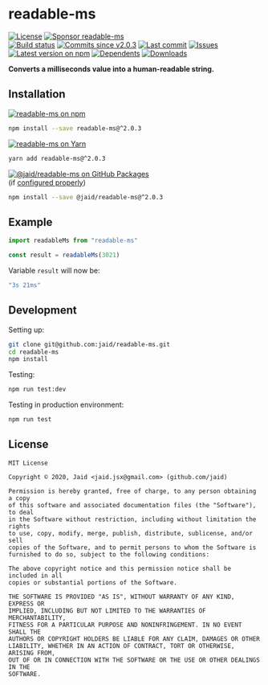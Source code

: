 # readable-ms


<a href="https://raw.githubusercontent.com/jaid/readable-ms/master/license.txt"><img src="https://img.shields.io/github/license/jaid/readable-ms?style=flat-square" alt="License"/></a> <a href="https://github.com/sponsors/jaid"><img src="https://img.shields.io/badge/<3-Sponsor-FF45F1?style=flat-square" alt="Sponsor readable-ms"/></a>  
<a href="https://actions-badge.atrox.dev/jaid/readable-ms/goto"><img src="https://img.shields.io/endpoint.svg?style=flat-square&url=https%3A%2F%2Factions-badge.atrox.dev%2Fjaid%2Freadable-ms%2Fbadge" alt="Build status"/></a> <a href="https://github.com/jaid/readable-ms/commits"><img src="https://img.shields.io/github/commits-since/jaid/readable-ms/v2.0.3?style=flat-square&logo=github" alt="Commits since v2.0.3"/></a> <a href="https://github.com/jaid/readable-ms/commits"><img src="https://img.shields.io/github/last-commit/jaid/readable-ms?style=flat-square&logo=github" alt="Last commit"/></a> <a href="https://github.com/jaid/readable-ms/issues"><img src="https://img.shields.io/github/issues/jaid/readable-ms?style=flat-square&logo=github" alt="Issues"/></a>  
<a href="https://npmjs.com/package/readable-ms"><img src="https://img.shields.io/npm/v/readable-ms?style=flat-square&logo=npm&label=latest%20version" alt="Latest version on npm"/></a> <a href="https://github.com/jaid/readable-ms/network/dependents"><img src="https://img.shields.io/librariesio/dependents/npm/readable-ms?style=flat-square&logo=npm" alt="Dependents"/></a> <a href="https://npmjs.com/package/readable-ms"><img src="https://img.shields.io/npm/dm/readable-ms?style=flat-square&logo=npm" alt="Downloads"/></a>

**Converts a milliseconds value into a human-readable string.**





## Installation

<a href="https://npmjs.com/package/readable-ms"><img src="https://img.shields.io/badge/npm-readable--ms-C23039?style=flat-square&logo=npm" alt="readable-ms on npm"/></a>

```bash
npm install --save readable-ms@^2.0.3
```

<a href="https://yarnpkg.com/package/readable-ms"><img src="https://img.shields.io/badge/Yarn-readable--ms-2F8CB7?style=flat-square&logo=yarn&logoColor=white" alt="readable-ms on Yarn"/></a>

```bash
yarn add readable-ms@^2.0.3
```

<a href="https://github.com/jaid/readable-ms/packages"><img src="https://img.shields.io/badge/GitHub Packages-@jaid/readable--ms-24282e?style=flat-square&logo=github" alt="@jaid/readable-ms on GitHub Packages"/></a>  
(if [configured properly](https://help.github.com/en/github/managing-packages-with-github-packages/configuring-npm-for-use-with-github-packages))

```bash
npm install --save @jaid/readable-ms@^2.0.3
```



## Example

```javascript
import readableMs from "readable-ms"

const result = readableMs(3021)
```

Variable `result` will now be:

```javascript
"3s 21ms"
```













## Development



Setting up:
```bash
git clone git@github.com:jaid/readable-ms.git
cd readable-ms
npm install
```
Testing:
```bash
npm run test:dev
```
Testing in production environment:
```bash
npm run test
```


## License
```text
MIT License

Copyright © 2020, Jaid <jaid.jsx@gmail.com> (github.com/jaid)

Permission is hereby granted, free of charge, to any person obtaining a copy
of this software and associated documentation files (the "Software"), to deal
in the Software without restriction, including without limitation the rights
to use, copy, modify, merge, publish, distribute, sublicense, and/or sell
copies of the Software, and to permit persons to whom the Software is
furnished to do so, subject to the following conditions:

The above copyright notice and this permission notice shall be included in all
copies or substantial portions of the Software.

THE SOFTWARE IS PROVIDED "AS IS", WITHOUT WARRANTY OF ANY KIND, EXPRESS OR
IMPLIED, INCLUDING BUT NOT LIMITED TO THE WARRANTIES OF MERCHANTABILITY,
FITNESS FOR A PARTICULAR PURPOSE AND NONINFRINGEMENT. IN NO EVENT SHALL THE
AUTHORS OR COPYRIGHT HOLDERS BE LIABLE FOR ANY CLAIM, DAMAGES OR OTHER
LIABILITY, WHETHER IN AN ACTION OF CONTRACT, TORT OR OTHERWISE, ARISING FROM,
OUT OF OR IN CONNECTION WITH THE SOFTWARE OR THE USE OR OTHER DEALINGS IN THE
SOFTWARE.
```
